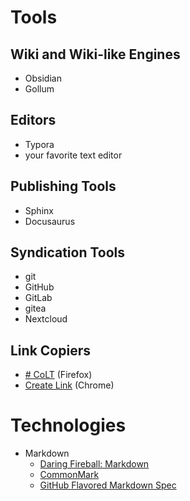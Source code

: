# Tools

## Wiki and Wiki-like Engines
- Obsidian
- Gollum

## Editors
- Typora
- your favorite text editor

## Publishing Tools
- Sphinx
- Docusaurus

## Syndication Tools
- git
- GitHub
- GitLab
- gitea
- Nextcloud

## Link Copiers
- [# CoLT](https://github.com/jgbishop/colt) (Firefox)
- [Create Link](https://chrome.google.com/webstore/detail/create-link/gcmghdmnkfdbncmnmlkkglmnnhagajbm) (Chrome)

# Technologies

- Markdown
	- [Daring Fireball: Markdown](https://daringfireball.net/projects/markdown/)
	- [CommonMark](https://commonmark.org/)
	- [GitHub Flavored Markdown Spec](https://github.github.com/gfm/)